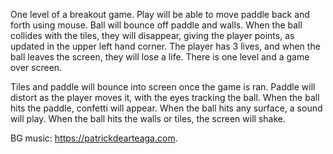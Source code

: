 One level of a breakout game.  Play will be able to move paddle back and forth using mouse. Ball will bounce off paddle and walls. When the ball collides with the tiles, they will disappear, giving the player points, as updated in the upper left hand corner. The player has 3 lives, and when the ball leaves the screen, they will lose a life. There is one level and a game over screen.

Tiles and paddle will bounce into screen once the game is ran.  Paddle will distort as the player moves it, with the eyes tracking the ball.  When the ball hits the paddle, confetti will appear.  When the ball hits any surface, a sound will play.  When the ball hits the walls or tiles, the screen will shake.

BG music: https://patrickdearteaga.com.

